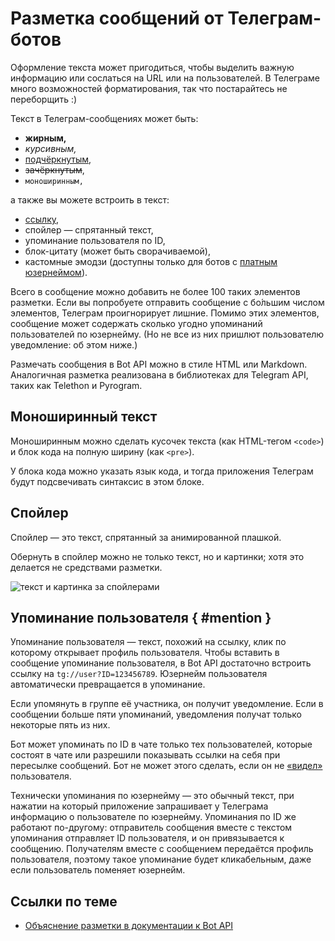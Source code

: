 # Разметка сообщений от Телеграм-ботов

Оформление текста может пригодиться, чтобы выделить важную информацию или сослаться на URL или на пользователей.
В Телеграме много возможностей форматирования, так что постарайтесь не переборщить :)

Текст в Телеграм-сообщениях может быть:

- **жирным,**
- _курсивным,_
- <u>подчёркнутым</u>,
- <del>зачёркнутым</del>,
- `моноширинным,`

а также вы можете встроить в текст:

- [ссылку](#),
- спойлер — спрятанный текст,
- упоминание пользователя по ID,
- блок-цитату (может быть сворачиваемой),
- кастомные эмодзи (доступны только для ботов с [платным юзернеймом](../dev/usernames)).

Всего в сообщение можно добавить не более 100 таких элементов разметки. Если вы попробуете отправить сообщение
с бо́льшим числом элементов, Телеграм проигнорирует лишние. 
Помимо этих элементов, сообщение может содержать сколько угодно упоминаний пользователей по юзернейму.
(Но не все из них пришлют пользователю уведомление: об этом ниже.)

Размечать сообщения в Bot API можно в стиле HTML или Markdown.
Аналогичная разметка реализована в библиотеках для Telegram API, таких как Telethon и Pyrogram.


## Моноширинный текст

Моноширинным можно сделать кусочек текста (как HTML-тегом `<code>`) и блок кода на полную ширину (как `<pre>`).

У блока кода можно указать язык кода, и тогда приложения Телеграм будут подсвечивать синтаксис в этом блоке.

## Спойлер

Спойлер — это текст, спрятанный за анимированной плашкой.

Обернуть в спойлер можно не только текст, но и картинки; хотя это делается не средствами разметки.

![текст и картинка за спойлерами](/pictures/ru/spoiler.png)

## Упоминание пользователя { #mention }

Упоминание пользователя — текст, похожий на ссылку, клик по которому открывает профиль пользователя.
Чтобы вставить в сообщение упоминание пользователя, в Bot API достаточно встроить ссылку на `tg://user?ID=123456789`.
Юзернейм пользователя автоматически превращается в упоминание.

Если упомянуть в группе её участника, он получит уведомление. Если в сообщении больше пяти упоминаний, уведомления
получат только некоторые пять из них.

Бот может упоминать по ID в чате только тех пользователей, которые состоят в чате или разрешили показывать ссылки на себя при
пересылке сообщений.
Бот не может этого сделать, если он не [«видел»](../chats/pm#seen-users) пользователя.

Технически упоминания по юзернейму — это обычный текст, при нажатии на который приложение запрашивает у Телеграма 
информацию о пользователе по юзернейму.
Упоминания по ID же работают по-другому: отправитель сообщения вместе с текстом упоминания отправляет ID пользователя,
и он привязывается к сообщению. Получателям вместе с сообщением передаётся профиль пользователя, 
поэтому такое упоминание будет кликабельным, даже если пользователь поменяет юзернейм.

## Ссылки по теме

- [Объяснение разметки в документации к Bot API](https://core.telegram.org/bots/api#formatting-options)
